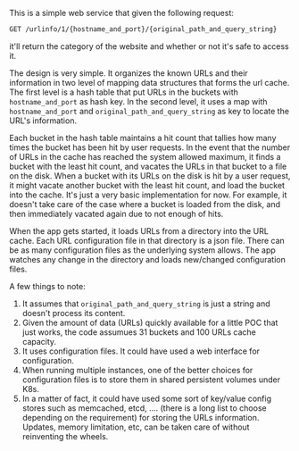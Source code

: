 This is a simple web service that given the following request:

```sh
GET /urlinfo/1/{hostname_and_port}/{original_path_and_query_string}
```

it'll return the category of the website and whether or not it's safe to access
it.

The design is very simple. It organizes the known URLs and their information in
two level of mapping data structures that forms the url cache.  The first level
is a hash table that put URLs in the buckets with `hostname_and_port` as hash
key. In the second level, it uses a map with `hostname_and_port` and
`original_path_and_query_string` as key to locate the URL's information.

Each bucket in the hash table maintains a hit count that tallies how many times
the bucket has been hit by user requests. In the event that the number of URLs
in the cache has reached the system allowed maximum, it finds a bucket with the
least hit count, and vacates the URLs in that bucket to a file on the disk.
When a bucket with its URLs on the disk is hit by a user request, it might vacate
another bucket with the least hit count, and load the bucket into the cache. 
It's just a very basic implementation for now. For example, it doesn't take care
of the case where a bucket is loaded from the disk, and then immediately vacated
again due to not enough of hits.

When the app gets started, it loads URLs from a directory into the URL cache.
Each URL configuration file in that directory is a json file. There can be as
many configuration files as the underlying system allows. The app watches any
change in the directory and loads new/changed configuration files.

A few things to note:

1. It assumes that `original_path_and_query_string` is just a string and doesn't
   process its content.
1. Given the amount of data (URLs) quickly available for a little POC that just
   works, the code assumues 31 buckets and 100 URLs cache capacity.
1. It uses configuration files. It could have used a web interface for
   configuration.
1. When running multiple instances, one of the better choices for configuration
   files is to store them in shared persistent volumes under K8s.
1. In a matter of fact, it could have used some sort of key/value config stores
   such as memcached, etcd, .... (there is a long list to choose depending on
   the requirement) for storing the URLs information. Updates, memory
   limitation, etc, can be taken care of without reinventing the wheels.
